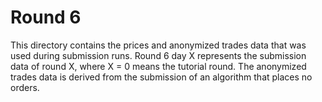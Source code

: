 # Round 6

This directory contains the prices and anonymized trades data that was used during submission runs. Round 6 day X represents the submission data of round X, where X = 0 means the tutorial round. The anonymized trades data is derived from the submission of an algorithm that places no orders.
